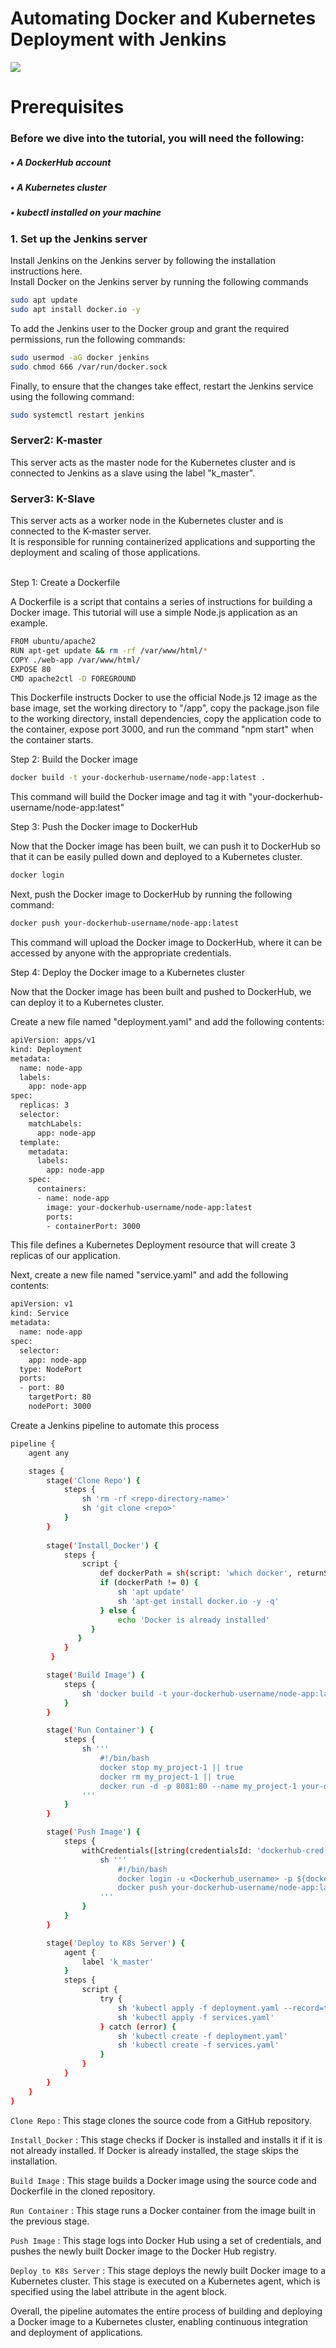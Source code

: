 # Automating Docker and Kubernetes Deployment with Jenkins

![](Image/Project_architecture.png)

# Prerequisites
<h3> Before we dive into the tutorial, you will need the following: </h3>
<h5> • A DockerHub account </h5>
<h5> • A Kubernetes cluster </h5>
<h5> • kubectl installed on your machine </h5>

<h3> 1. Set up the Jenkins server </h3>
Install Jenkins on the Jenkins server by following the installation instructions here. <br>
Install Docker on the Jenkins server by running the following commands

```sh
sudo apt update
sudo apt install docker.io -y
```

To add the Jenkins user to the Docker group and grant the required permissions, run the following commands:
```sh
sudo usermod -aG docker jenkins
sudo chmod 666 /var/run/docker.sock
```

Finally, to ensure that the changes take effect, restart the Jenkins service using the following command:
```sh
sudo systemctl restart jenkins
```

<h3> Server2: K-master </h3>
This server acts as the master node for the Kubernetes cluster and is connected to Jenkins as a slave using the label "k_master". 


<h3> Server3: K-Slave </h3>
This server acts as a worker node in the Kubernetes cluster and is connected to the K-master server.<br>
It is responsible for running containerized applications and supporting the deployment and scaling of those applications. <br> <br> 

Step 1: Create a Dockerfile

A Dockerfile is a script that contains a series of instructions for building a Docker image. This tutorial will use a simple Node.js application as an example.

```sh
FROM ubuntu/apache2
RUN apt-get update && rm -rf /var/www/html/*
COPY ./web-app /var/www/html/
EXPOSE 80
CMD apache2ctl -D FOREGROUND
```

This Dockerfile instructs Docker to use the official Node.js 12 image as the base image, set the working directory to "/app", copy the package.json file to the working directory, install dependencies, copy the application code to the container, expose port 3000, and run the command "npm start" when the container starts. 

Step 2: Build the Docker image

```sh
docker build -t your-dockerhub-username/node-app:latest .
```
This command will build the Docker image and tag it with "your-dockerhub-username/node-app:latest"

Step 3: Push the Docker image to DockerHub

Now that the Docker image has been built, we can push it to DockerHub so that it can be easily pulled down and deployed to a Kubernetes cluster.

```sh
docker login
```
Next, push the Docker image to DockerHub by running the following command:

```sh
docker push your-dockerhub-username/node-app:latest
```
This command will upload the Docker image to DockerHub, where it can be accessed by anyone with the appropriate credentials.

Step 4: Deploy the Docker image to a Kubernetes cluster

Now that the Docker image has been built and pushed to DockerHub, we can deploy it to a Kubernetes cluster.

Create a new file named "deployment.yaml" and add the following contents:

```sh
apiVersion: apps/v1
kind: Deployment
metadata:
  name: node-app
  labels:
    app: node-app
spec:
  replicas: 3
  selector:
    matchLabels:
      app: node-app
  template:
    metadata:
      labels:
        app: node-app
    spec:
      containers:
      - name: node-app
        image: your-dockerhub-username/node-app:latest
        ports:
        - containerPort: 3000
```

This file defines a Kubernetes Deployment resource that will create 3 replicas of our application.

Next, create a new file named "service.yaml" and add the following contents:

```sh
apiVersion: v1
kind: Service
metadata:
  name: node-app
spec:
  selector:
    app: node-app
  type: NodePort
  ports:
  - port: 80
    targetPort: 80
    nodePort: 3000
```

Create a Jenkins pipeline to automate this process

```sh
pipeline {
    agent any

    stages {
        stage('Clone Repo') {
            steps {
                sh 'rm -rf <repo-directory-name>'
                sh 'git clone <repo>'
            }
        }
         
        stage('Install_Docker') {
            steps {
                script {
                    def dockerPath = sh(script: 'which docker', returnStatus: true)
                    if (dockerPath != 0) {
                        sh 'apt update'
                        sh 'apt-get install docker.io -y -q'
                    } else {
                        echo 'Docker is already installed'
                  }
               }
            }
         }        

        stage('Build Image') {
            steps {
                sh 'docker build -t your-dockerhub-username/node-app:latest .'
            }
        }

        stage('Run Container') {
            steps {
                sh '''
                    #!/bin/bash
                    docker stop my_project-1 || true
                    docker rm my_project-1 || true
                    docker run -d -p 8081:80 --name my_project-1 your-dockerhub-username/node-app:latest
                '''
            }
        }

        stage('Push Image') {
            steps {
                withCredentials([string(credentialsId: 'dockerhub-cred', variable: 'dockerhub-cred')]) {
                    sh '''
                        #!/bin/bash
                        docker login -u <Dockerhub_username> -p ${dockerhub-cred}
                        docker push your-dockerhub-username/node-app:latest
                    '''
                }
            }
        }

        stage('Deploy to K8s Server') {
            agent {
                label 'k_master'
            }
            steps {
                script {
                    try {
                        sh 'kubectl apply -f deployment.yaml --record=true'
                        sh 'kubectl apply -f services.yaml'
                    } catch (error) {
                        sh 'kubectl create -f deployment.yaml'
                        sh 'kubectl create -f services.yaml'
                    }
                }
            }
        }
    }
}
```

`Clone Repo` : This stage clones the source code from a GitHub repository. 

`Install_Docker` : This stage checks if Docker is installed and installs it if it is not already installed. If Docker is already installed, the stage skips the installation.

`Build Image` : This stage builds a Docker image using the source code and Dockerfile in the cloned repository.

`Run Container` : This stage runs a Docker container from the image built in the previous stage.

`Push Image` : This stage logs into Docker Hub using a set of credentials, and pushes the newly built Docker image to the Docker Hub registry.

`Deploy to K8s Server` : This stage deploys the newly built Docker image to a Kubernetes cluster. This stage is executed on a Kubernetes agent, which is specified using the label attribute in the agent block.

Overall, the pipeline automates the entire process of building and deploying a Docker image to a Kubernetes cluster, enabling continuous integration and deployment of applications. 
